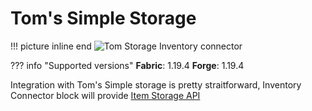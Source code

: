 # Tom's Simple Storage

!!! picture inline end
    ![Tom Storage Inventory connector](tom_storage_connector.png)

??? info "Supported versions"
    **Fabric**: 1.19.4
    **Forge**: 1.19.4

Integration with Tom's Simple storage is pretty straitforward, Inventory Connector block will provide [Item Storage API](item_storage.md)

